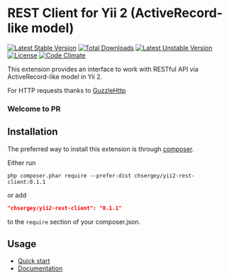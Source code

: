 REST Client for Yii 2 (ActiveRecord-like model)
===============================================
[![Latest Stable Version](https://poser.pugx.org/chsergey/yii2-rest-client/v/stable)](https://packagist.org/packages/chsergey/yii2-rest-client) [![Total Downloads](https://poser.pugx.org/chsergey/yii2-rest-client/downloads)](https://packagist.org/packages/chsergey/yii2-rest-client) [![Latest Unstable Version](https://poser.pugx.org/chsergey/yii2-rest-client/v/unstable)](https://packagist.org/packages/chsergey/yii2-rest-client) [![License](https://poser.pugx.org/chsergey/yii2-rest-client/license)](https://packagist.org/packages/chsergey/yii2-rest-client)
[![Code Climate](https://codeclimate.com/github/chsergey/yii2-rest-client/badges/gpa.svg)](https://codeclimate.com/github/chsergey/yii2-rest-client)

This extension provides an interface to work with RESTful API via ActiveRecord-like model in Yii 2.

For HTTP requests thanks to [GuzzleHttp](https://packagist.org/packages/guzzlehttp/guzzle)

### Welcome to PR

Installation
------------
The preferred way to install this extension is through [composer](http://getcomposer.org/download/).

Either run

```
php composer.phar require --prefer-dist chsergey/yii2-rest-client:0.1.1
```

or add

```json
"chsergey/yii2-rest-client": "0.1.1"
```

to the `require` section of your composer.json.

Usage
-----

* [Quick start](docs/quickStart.md)
* [Documentation](docs/README.md)

